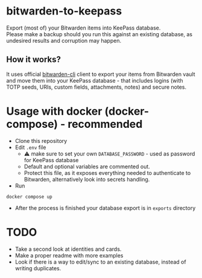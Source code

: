 # bitwarden-to-keepass

Export (most of) your Bitwarden items into KeePass database.  
Please make a backup should you run this against an existing database, as undesired results and corruption may happen.

## How it works?

It uses official [bitwarden-cli](https://bitwarden.com/help/article/cli/) client to export your items from Bitwarden vault and move them into your KeePass database - that includes logins (with TOTP seeds, URIs, custom fields, attachments, notes) and secure notes.

# Usage with docker (docker-compose) - recommended

- Clone this repository
- Edit `.env` file
  - ⚠️ make sure to set your own `DATABASE_PASSWORD` - used as password for KeePass database
  - Default and optional variables are commented out.
  - Protect this file, as it exposes everything needed to authenticate to Bitwarden, alternatively look into secrets handling.
- Run

```
docker compose up
```

- After the process is finished your database export is in `exports` directory

# TODO

- Take a second look at identities and cards.
- Make a proper readme with more examples
- Look if there is a way to edit/sync to an existing database, instead of writing duplicates.
